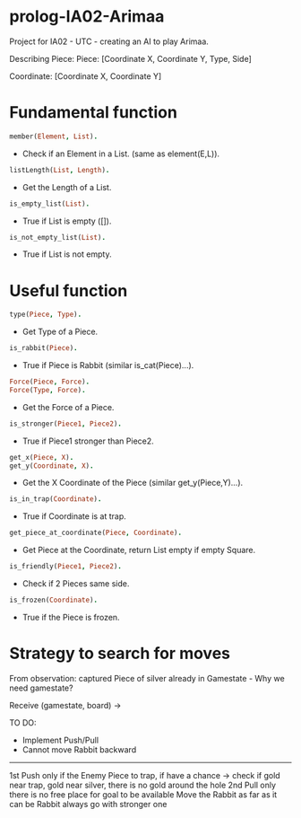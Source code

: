 # prolog-IA02-Arimaa
Project for IA02 - UTC - creating an AI to play Arimaa.

Describing Piece:
Piece: [Coordinate X, Coordinate Y, Type, Side]

Coordinate: [Coordinate X, Coordinate Y]

# Fundamental function
```prolog
member(Element, List).
```
* Check if an Element in a List. (same as element(E,L)).
```prolog
listLength(List, Length).
```
* Get the Length of a List.
```prolog
is_empty_list(List).
```
* True if List is empty ([]).
```prolog
is_not_empty_list(List).
```
* True if List is not empty.

# Useful function
```prolog
type(Piece, Type).
```
* Get Type of a Piece.
```prolog
is_rabbit(Piece).
```
* True if Piece is Rabbit (similar is_cat(Piece)...).
```prolog
Force(Piece, Force).
Force(Type, Force).
```
* Get the Force of a Piece.
```prolog
is_stronger(Piece1, Piece2).
```
* True if Piece1 stronger than Piece2.
```prolog
get_x(Piece, X).
get_y(Coordinate, X).
```
* Get the X Coordinate of the Piece (similar get_y(Piece,Y)...).
```prolog
is_in_trap(Coordinate).
```
* True if Coordinate is at trap.
```prolog
get_piece_at_coordinate(Piece, Coordinate).
```
* Get Piece at the Coordinate, return List empty if empty Square.
```prolog
is_friendly(Piece1, Piece2).
```
* Check if 2 Pieces same side.
```prolog
is_frozen(Coordinate).
```
* True if the Piece is frozen.

# Strategy to search for moves
From observation: captured Piece of silver already in Gamestate - Why we need gamestate?

Receive (gamestate, board) -> 

TO DO:

   * Implement Push/Pull
   * Cannot move Rabbit backward
--------------------------------------
1st Push only if the Enemy Piece to trap, if have a chance -> check if gold near trap, gold near silver, there is no gold around the hole
2nd Pull only there is no free place for goal to be available
Move the Rabbit as far as it can be
Rabbit always go with stronger one

